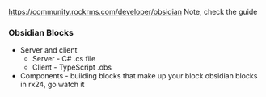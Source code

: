 https://community.rockrms.com/developer/obsidian
Note, check the guide
### Obsidian Blocks
- Server and client
	- Server - C# .cs file
	- Client - TypeScript .obs
- Components - building blocks that make up your block
obsidian blocks in rx24, go watch it
